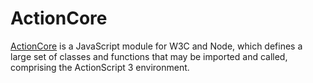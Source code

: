 # ActionCore

[ActionCore](https://github.com/hydroperflex/actioncore) is a JavaScript module for W3C and Node, which defines a large set of classes and functions that may be imported and called, comprising the ActionScript 3 environment.
